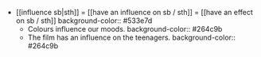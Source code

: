 - [[influence sb|sth]] = [[have an influence on sb / sth]] = [[have an effect on sb / sth]]
  background-color:: #533e7d
	- Colours influence our moods.
	  background-color:: #264c9b
	- The film has an influence on the teenagers.
	  background-color:: #264c9b